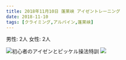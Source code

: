 ```yaml
---
title: 2018年11月10日 蓬莱峡 アイゼントレーニング
date: 2018-11-10
tags: [クライミング,アルパイン,蓬莱峡]
---
```


男性: 2人
女性: 2人

![初心者のアイゼンとピッケル操法特訓](/2018/11/10/20181110/1.jpg)
![](/2018/11/10/20181110/2.jpg)
